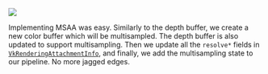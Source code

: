 <info
    title="Adding multisampled anti-aliasing (MSAA)"
    link="adding-multisampled-antialiasing-msaa"
    date="2023-01-09"
    commit="ca2a23caaa5e9d9b321a50389af492fbc708b560"
/>

![](media/adding-multisampled-antialiasing-msaa/title.png)

Implementing MSAA was easy. Similarly to the depth buffer, we create a new color
buffer which will be multisampled. The depth buffer is also updated to support
multisampling. Then we update all the `resolve*` fields in
[`VkRenderingAttachmentInfo`][vkspec], and finally, we add the multisampling
state to our pipeline. No more jagged edges.

[vkspec]: https://registry.khronos.org/vulkan/specs/1.3-extensions/man/html/VkRenderingAttachmentInfo.html
